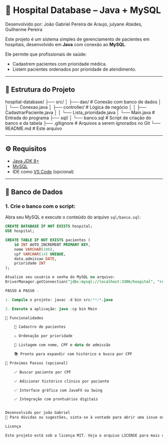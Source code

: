 # 🏥 Hospital Database – Java + MySQL

Desenvolvido por: João Gabriel Pereira de Araujo, julyane Ataides, Guilherme Pereira

Este projeto é um sistema simples de gerenciamento de pacientes em hospitais, desenvolvido em **Java** com conexão ao **MySQL**.

Ele permite que profissionais de saúde:
- Cadastrem pacientes com prioridade médica.
- Listem pacientes ordenados por prioridade de atendimento.

---

## 📁 Estrutura do Projeto

hospital-database/
├── src/
│ ├── dao/ # Conexão com banco de dados
│ │ └── Conexao.java
│ ├── controller/ # Lógica de negócio
│ │ ├── CadastrarPaciente.java
│ │ └── Lista_prioridade.java
│ └── Main.java # Entrada do programa
├── sql/
│ └── banco.sql # Script de criação do banco e da tabela
├── .gitignore # Arquivos a serem ignorados no Git
└── README.md # Este arquivo


---

## ⚙️ Requisitos

- [Java JDK 8+](https://www.oracle.com/java/technologies/javase-jdk11-downloads.html)
- [MySQL](https://dev.mysql.com/downloads/)
- IDE como [VS Code](https://code.visualstudio.com/) (opcional)

---

## 🧪 Banco de Dados

### 1. Crie o banco com o script:

Abra seu MySQL e execute o conteúdo do arquivo `sql/banco.sql`:

```sql
CREATE DATABASE IF NOT EXISTS hospital;
USE hospital;

CREATE TABLE IF NOT EXISTS pacientes (
    id INT AUTO_INCREMENT PRIMARY KEY,
    nome VARCHAR(100),
    cpf VARCHAR(14) UNIQUE,
    data_admissao DATE,
    prioridade INT
);

Atualize seu usuário e senha do MySQL no arquivo:
DriverManager.getConnection("jdbc:mysql://localhost:3306/hospital", "root", "sua_senha");

PASSO A PASSO - 

1. Compile o projeto: javac -d bin src/**/*.java

2. Execute a aplicação: java -cp bin Main

🧭 Funcionalidades

    📌 Cadastro de pacientes

    ⚠️ Ordenação por prioridade

    📄 Listagem com nome, CPF e data de admissão

    📚 Pronto para expandir com histórico e busca por CPF

🚀 Próximos Passos (opcional)

    ✅ Buscar paciente por CPF

    ✅ Adicionar histórico clínico por paciente

    ✅ Interface gráfica com JavaFX ou Swing

    ✅ Integração com prontuários digitais


Desenvolvido por joão Gabriel 
💬 Para dúvidas ou sugestões, sinta-se à vontade para abrir uma issue ou fork no repositório.

Licença

Este projeto está sob a licença MIT. Veja o arquivo LICENSE para mais detalhes.
